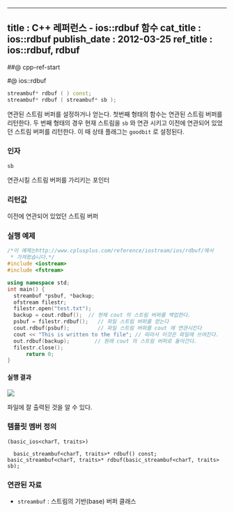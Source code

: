 ----------------
title : C++ 레퍼런스 - ios::rdbuf 함수
cat_title :  ios::rdbuf
publish_date : 2012-03-25
ref_title : ios::rdbuf, rdbuf
--------------



##@ cpp-ref-start

#@ ios::rdbuf

```cpp
streambuf* rdbuf ( ) const;
streambuf* rdbuf ( streambuf* sb );

```

연관된 스트림 버퍼를 설정하거나 얻는다.
첫번째 형태의 함수는 연관된 스트림 버퍼를 리턴한다.
두 번째 형태의 경우 현재 스트림을 `sb` 와 연관 시키고 이전에 연관되어 있었던 스트림 버퍼를 리턴한다. 이 때 상태 플래그는 `goodbit` 로 설정된다.



###  인자


`sb`

연관시킬 스트림 버퍼를 가리키는 포인터



###  리턴값

이전에 연관되어 있었던 스트림 버퍼

###  실행 예제


```cpp
/*이 예제는http://www.cplusplus.com/reference/iostream/ios/rdbuf/에서
 * 가져왔습니다.*/
#include <iostream>
#include <fstream>

using namespace std;
int main() {
  streambuf *psbuf, *backup;
  ofstream filestr;
  filestr.open("test.txt");
  backup = cout.rdbuf();  // 현재 cout 의 스트림 버퍼를 백업한다. 
  psbuf = filestr.rdbuf();   // 파일 스트림 버퍼를 얻는다
  cout.rdbuf(psbuf);         // 파일 스트림 버퍼를 cout 에 연관시킨다
  cout << "This is written to the file"; // 따라서 이것은 파일에 쓰여진다.
  out.rdbuf(backup);        // 원래 cout 의 스트림 버퍼로 돌아간다.
  filestr.close();
      return 0;
}
```

#### 실행 결과


![](http://img1.daumcdn.net/thumb/R1920x0/?fname=http%3A%2F%2Fcfile24.uf.tistory.com%2Fimage%2F19116F414F6E86F8080AC6)

파일에 잘 출력된 것을 알 수 있다.

###  템플릿 멤버 정의


```cpp-formatted
(basic_ios<charT, traits>)

  basic_streambuf<charT, traits>* rdbuf() const;
basic_streambuf<charT, traits>* rdbuf(basic_streambuf<charT, traits> sb);
```

###  연관된 자료

* `streambuf` :  스트림의 기반(base) 버퍼 클래스